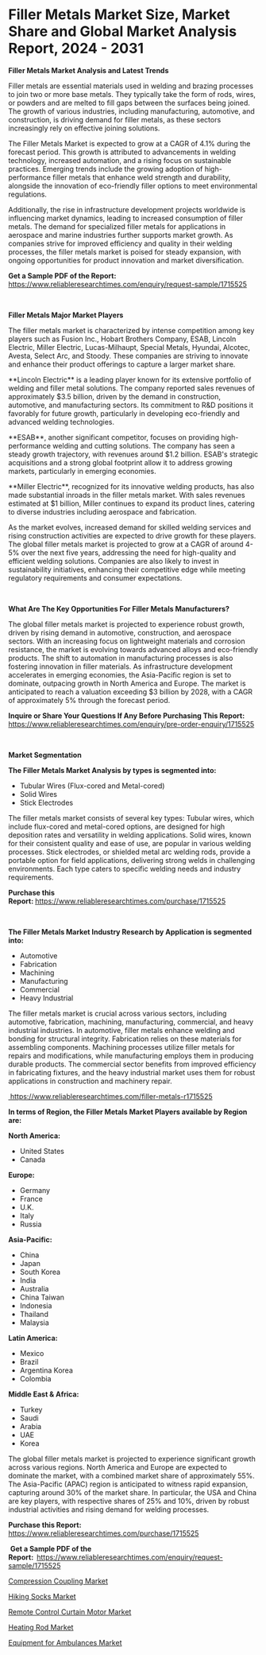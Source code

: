 <p><h1>Filler Metals Market Size, Market Share and Global Market Analysis Report, 2024 - 2031</h1></p><p><strong>Filler Metals Market Analysis and Latest Trends</strong></p>
<p><p>Filler metals are essential materials used in welding and brazing processes to join two or more base metals. They typically take the form of rods, wires, or powders and are melted to fill gaps between the surfaces being joined. The growth of various industries, including manufacturing, automotive, and construction, is driving demand for filler metals, as these sectors increasingly rely on effective joining solutions.</p><p>The Filler Metals Market is expected to grow at a CAGR of 4.1% during the forecast period. This growth is attributed to advancements in welding technology, increased automation, and a rising focus on sustainable practices. Emerging trends include the growing adoption of high-performance filler metals that enhance weld strength and durability, alongside the innovation of eco-friendly filler options to meet environmental regulations.</p><p>Additionally, the rise in infrastructure development projects worldwide is influencing market dynamics, leading to increased consumption of filler metals. The demand for specialized filler metals for applications in aerospace and marine industries further supports market growth. As companies strive for improved efficiency and quality in their welding processes, the filler metals market is poised for steady expansion, with ongoing opportunities for product innovation and market diversification.</p></p>
<p><strong>Get a Sample PDF of the Report:&nbsp;</strong> <a href="https://www.reliableresearchtimes.com/enquiry/request-sample/1715525?utm_campaign=1565&utm_medium=2&utm_source=Github&utm_content=ia&utm_term=23102024&utm_id=filler-metals">https://www.reliableresearchtimes.com/enquiry/request-sample/1715525</a></p>
<p>&nbsp;</p>
<p><strong>Filler Metals Major Market Players</strong></p>
<p><p>The filler metals market is characterized by intense competition among key players such as Fusion Inc., Hobart Brothers Company, ESAB, Lincoln Electric, Miller Electric, Lucas-Milhaupt, Special Metals, Hyundai, Alcotec, Avesta, Select Arc, and Stoody. These companies are striving to innovate and enhance their product offerings to capture a larger market share.</p><p>**Lincoln Electric** is a leading player known for its extensive portfolio of welding and filler metal solutions. The company reported sales revenues of approximately $3.5 billion, driven by the demand in construction, automotive, and manufacturing sectors. Its commitment to R&D positions it favorably for future growth, particularly in developing eco-friendly and advanced welding technologies.</p><p>**ESAB**, another significant competitor, focuses on providing high-performance welding and cutting solutions. The company has seen a steady growth trajectory, with revenues around $1.2 billion. ESAB's strategic acquisitions and a strong global footprint allow it to address growing markets, particularly in emerging economies.</p><p>**Miller Electric**, recognized for its innovative welding products, has also made substantial inroads in the filler metals market. With sales revenues estimated at $1 billion, Miller continues to expand its product lines, catering to diverse industries including aerospace and fabrication.</p><p>As the market evolves, increased demand for skilled welding services and rising construction activities are expected to drive growth for these players. The global filler metals market is projected to grow at a CAGR of around 4-5% over the next five years, addressing the need for high-quality and efficient welding solutions. Companies are also likely to invest in sustainability initiatives, enhancing their competitive edge while meeting regulatory requirements and consumer expectations.</p></p>
<p>&nbsp;</p>
<p><strong>What Are The Key Opportunities For Filler Metals Manufacturers?</strong></p>
<p><p>The global filler metals market is projected to experience robust growth, driven by rising demand in automotive, construction, and aerospace sectors. With an increasing focus on lightweight materials and corrosion resistance, the market is evolving towards advanced alloys and eco-friendly products. The shift to automation in manufacturing processes is also fostering innovation in filler materials. As infrastructure development accelerates in emerging economies, the Asia-Pacific region is set to dominate, outpacing growth in North America and Europe. The market is anticipated to reach a valuation exceeding $3 billion by 2028, with a CAGR of approximately 5% through the forecast period.</p></p>
<p><strong>Inquire or Share Your Questions If Any Before Purchasing This Report:</strong> <a href="https://www.reliableresearchtimes.com/enquiry/pre-order-enquiry/1715525?utm_campaign=1565&utm_medium=2&utm_source=Github&utm_content=ia&utm_term=23102024&utm_id=filler-metals">https://www.reliableresearchtimes.com/enquiry/pre-order-enquiry/1715525</a></p>
<p>&nbsp;</p>
<p><strong>Market Segmentation</strong></p>
<p><strong>The Filler Metals Market Analysis by types is segmented into:</strong></p>
<p><ul><li>Tubular Wires (Flux-cored and Metal-cored)</li><li>Solid Wires</li><li>Stick Electrodes</li></ul></p>
<p><p>The filler metals market consists of several key types: Tubular wires, which include flux-cored and metal-cored options, are designed for high deposition rates and versatility in welding applications. Solid wires, known for their consistent quality and ease of use, are popular in various welding processes. Stick electrodes, or shielded metal arc welding rods, provide a portable option for field applications, delivering strong welds in challenging environments. Each type caters to specific welding needs and industry requirements.</p></p>
<p><strong>Purchase this Report:&nbsp;</strong><a href="https://www.reliableresearchtimes.com/purchase/1715525?utm_campaign=1565&utm_medium=2&utm_source=Github&utm_content=ia&utm_term=23102024&utm_id=filler-metals">https://www.reliableresearchtimes.com/purchase/1715525</a></p>
<p>&nbsp;</p>
<p><strong>The Filler Metals Market Industry Research by Application is segmented into:</strong></p>
<p><ul><li>Automotive</li><li>Fabrication</li><li>Machining</li><li>Manufacturing</li><li>Commercial</li><li>Heavy Industrial</li></ul></p>
<p><p>The filler metals market is crucial across various sectors, including automotive, fabrication, machining, manufacturing, commercial, and heavy industrial industries. In automotive, filler metals enhance welding and bonding for structural integrity. Fabrication relies on these materials for assembling components. Machining processes utilize filler metals for repairs and modifications, while manufacturing employs them in producing durable products. The commercial sector benefits from improved efficiency in fabricating fixtures, and the heavy industrial market uses them for robust applications in construction and machinery repair.</p></p>
<p><a href="https://www.reliableresearchtimes.com/filler-metals-r1715525?utm_campaign=1565&utm_medium=2&utm_source=Github&utm_content=ia&utm_term=23102024&utm_id=filler-metals">&nbsp;https://www.reliableresearchtimes.com/filler-metals-r1715525</a></p>
<p><strong>In terms of Region, the Filler Metals Market Players available by Region are:</strong></p>
<p>
    <p> <strong> North America: </strong>
        <ul>
            <li>United States</li>
            <li>Canada</li>
        </ul>
        </p> 
    <p> <strong> Europe: </strong>
        <ul>
            <li>Germany</li>
            <li>France</li>
            <li>U.K.</li>
            <li>Italy</li>
            <li>Russia</li>
        </ul>
        </p> 
    <p> <strong> Asia-Pacific: </strong>
        <ul>
            <li>China</li>
            <li>Japan</li>
            <li>South Korea</li>
            <li>India</li>
            <li>Australia</li>
            <li>China Taiwan</li>
            <li>Indonesia</li>
            <li>Thailand</li>
            <li>Malaysia</li>
        </ul>
        </p> 
    <p> <strong> Latin America: </strong>
        <ul>
            <li>Mexico</li>
            <li>Brazil</li>
            <li>Argentina Korea</li>
            <li>Colombia</li>
        </ul>
        </p> 
    <p> <strong> Middle East & Africa: </strong>
        <ul>
            <li>Turkey</li>
            <li>Saudi</li>
            <li>Arabia</li>
            <li>UAE</li>
            <li>Korea</li>
        </ul>
    </p>
    </p>
<p><p>The global filler metals market is projected to experience significant growth across various regions. North America and Europe are expected to dominate the market, with a combined market share of approximately 55%. The Asia-Pacific (APAC) region is anticipated to witness rapid expansion, capturing around 30% of the market share. In particular, the USA and China are key players, with respective shares of 25% and 10%, driven by robust industrial activities and rising demand for welding processes.</p></p>
<p><strong>Purchase this Report: </strong><a href="https://www.reliableresearchtimes.com/purchase/1715525?utm_campaign=1565&utm_medium=2&utm_source=Github&utm_content=ia&utm_term=23102024&utm_id=filler-metals">https://www.reliableresearchtimes.com/purchase/1715525</a></p>
<p>&nbsp;<strong>Get a Sample PDF of the Report:&nbsp;&nbsp;</strong><a href="https://www.reliableresearchtimes.com/enquiry/request-sample/1715525?utm_campaign=1565&utm_medium=2&utm_source=Github&utm_content=ia&utm_term=23102024&utm_id=filler-metals">https://www.reliableresearchtimes.com/enquiry/request-sample/1715525</a></p>
<p><strong></strong></p>
<p><p><a href="https://www.linkedin.com/pulse/future-innovation-global-compression-coupling-market-growth-savge?utm_campaign=1565&utm_medium=2&utm_source=Github&utm_content=ia&utm_term=23102024&utm_id=filler-metals">Compression Coupling Market</a></p><p><a href="https://www.linkedin.com/pulse/global-hiking-socks-market-share-growth-opportunities-u4rve?utm_campaign=1565&utm_medium=2&utm_source=Github&utm_content=ia&utm_term=23102024&utm_id=filler-metals">Hiking Socks Market</a></p><p><a href="https://www.linkedin.com/pulse/global-remote-control-curtain-motor-market-pulse-trends-4bk4e?utm_campaign=1565&utm_medium=2&utm_source=Github&utm_content=ia&utm_term=23102024&utm_id=filler-metals">Remote Control Curtain Motor Market</a></p><p><a href="https://www.linkedin.com/pulse/heating-rod-market-global-insights-sales-trends-2024-3unzc?utm_campaign=1565&utm_medium=2&utm_source=Github&utm_content=ia&utm_term=23102024&utm_id=filler-metals">Heating Rod Market</a></p><p><a href="https://www.linkedin.com/pulse/equipment-ambulances-market-size-share-analysis-growth-uusae?utm_campaign=1565&utm_medium=2&utm_source=Github&utm_content=ia&utm_term=23102024&utm_id=filler-metals">Equipment for Ambulances Market</a></p></p>
